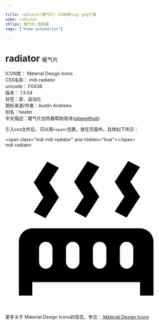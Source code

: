 ```yaml
---

title: radiator(暖气片) ICON转svg、png下载
name: radiator
zhTips: 暖气片,加热器
tags: ["home-automation"]

---
```


# radiator  <small style="font-size: 60%;font-weight: 100">暖气片</small>


<div class="detail-page">
<p>
<span>
ICON库：
<span class="badge-secondary badge">Material Design Icons</span> 
</span>
<br/>
<span>
CSS名称：
<span class="badge-secondary badge">mdi-radiator</span> 
</span>
<br/>
<span>
unicode：
<span class="badge-secondary badge">F0438</span> 
<copy-btn content='F0438' btn-title=""></copy-btn>
<copy-btn :content='String.fromCodePoint(parseInt("F0438", 16))' btn-title="复制U"></copy-btn>
</span>
<br/>
<span>
版本：
<span class="badge-secondary badge">1.5.54</span> 
</span><br/><span>标签：<span class="badge-light badge"><router-link to="/tags/home-automation.html">家、自动化</router-link></span></span>
<br/>
<span>图标来源/作者：<span class="badge-light badge">Austin Andrews</span></span> 
<br/>
<span>别名：<span class="badge-light badge">heater</span></span><br/><span class="zh-detail">中文描述：<span class="badge-primary badge">暖气片</span><span class="badge-primary badge">加热器</span><span class="help-link"><span>帮助改进</span>(<a href="https://gitee.com/liuwave/icon-helper/edit/master/json/material/radiator.json" target="_blank" rel="noopener noreferrer">gitee</a><a href="https://github.com/liuwave/icon-helper/edit/master/json/material/radiator.json" target="_blank" rel="noopener noreferrer">github</a></span>)</span><br/>
</p>
</div>
<div class="alert alert-dark">
  <i class="mdi mdi-radiator mdi-48px"></i>
  <i class="mdi mdi-radiator mdi-36px"></i>
  <i class="mdi mdi-radiator mdi-24px"></i>
  <i class="mdi mdi-radiator mdi-18px"></i>
</div>
<div>
  <p>引入css文件后，可以用<code>&lt;span&gt;</code>包裹，放在页面中。具体如下所示：    
  </p>
  <div class="alert alert-primary" style="font-size: 14px">
    &lt;span class="mdi mdi-radiator" aria-hidden="true"&gt;&lt;/span&gt;
    <copy-btn content='<span class="mdi mdi-radiator" aria-hidden="true"></span>'></copy-btn>
  </div>
  <div class="alert alert-secondary">
    <i class="mdi mdi-radiator"
    style="font-size: 24px"
    aria-hidden="true"></i> mdi-radiator
    <copy-btn content="mdi-radiator" btn-title="复制图标名称"></copy-btn>
  </div>
</div>
<div id="svg" class="svg-wrap">
<svg xmlns="http://www.w3.org/2000/svg" viewBox="0 0 24 24"><path d="M7.95,3L6.53,5.19L7.95,7.4H7.94L5.95,10.5L4.22,9.6L5.64,7.39L4.22,5.19L6.22,2.09L7.95,3M13.95,2.89L12.53,5.1L13.95,7.3L13.94,7.31L11.95,10.4L10.22,9.5L11.64,7.3L10.22,5.1L12.22,2L13.95,2.89M20,2.89L18.56,5.1L20,7.3V7.31L18,10.4L16.25,9.5L17.67,7.3L16.25,5.1L18.25,2L20,2.89M2,22V14A2,2 0 0,1 4,12H20A2,2 0 0,1 22,14V22H20V20H4V22H2M6,14A1,1 0 0,0 5,15V17A1,1 0 0,0 6,18A1,1 0 0,0 7,17V15A1,1 0 0,0 6,14M10,14A1,1 0 0,0 9,15V17A1,1 0 0,0 10,18A1,1 0 0,0 11,17V15A1,1 0 0,0 10,14M14,14A1,1 0 0,0 13,15V17A1,1 0 0,0 14,18A1,1 0 0,0 15,17V15A1,1 0 0,0 14,14M18,14A1,1 0 0,0 17,15V17A1,1 0 0,0 18,18A1,1 0 0,0 19,17V15A1,1 0 0,0 18,14Z" /></svg>
</div>
<detail full-name='mdi-radiator'></detail>
    
<div><p>更多关于 Material Design Icons的信息，参见：<a target="_blank" href="https://iconhelper.cn/material.html"> Material Design Icons</a>
</p></div>
